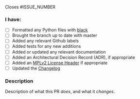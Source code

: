 
Closes #ISSUE_NUMBER

### I have:

- [ ] Formatted any Python files with [black](https://github.com/ambv/black)
- [ ] Brought the branch up to date with master
- [ ] Added any relevant Github labels
- [ ] Added tests for any new additions
- [ ] Added or updated any relevant documentation
- [ ] Added an Architectural Decision Record (ADR), if appropriate
- [ ] Added an [MPLv2 License Header](https://www.mozilla.org/en-US/MPL/headers/) if appropriate
- [ ] Updated the [Changelog](https://github.com/Flowminder/FlowKit/blob/master/CHANGELOG.md) 

### Description

Description of what this PR _does_, and what it _changes_.